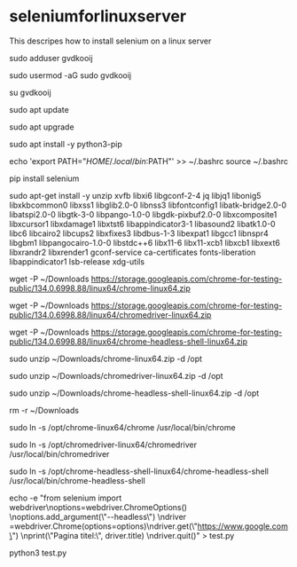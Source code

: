 # seleniumforlinuxserver
This descripes how to install selenium on a linux server

sudo adduser gvdkooij

sudo usermod -aG sudo gvdkooij

su gvdkooij

sudo apt update

sudo apt upgrade

sudo apt install -y python3-pip

echo 'export PATH="$HOME/.local/bin:$PATH"' >> ~/.bashrc
source ~/.bashrc

pip install selenium

sudo apt-get install -y unzip xvfb libxi6 libgconf-2-4 jq libjq1 libonig5 libxkbcommon0 libxss1 libglib2.0-0 libnss3   libfontconfig1 libatk-bridge2.0-0 libatspi2.0-0 libgtk-3-0 libpango-1.0-0 libgdk-pixbuf2.0-0 libxcomposite1   libxcursor1 libxdamage1 libxtst6 libappindicator3-1 libasound2 libatk1.0-0 libc6 libcairo2 libcups2 libxfixes3   libdbus-1-3 libexpat1 libgcc1 libnspr4 libgbm1 libpangocairo-1.0-0 libstdc++6 libx11-6 libx11-xcb1 libxcb1 libxext6   libxrandr2 libxrender1 gconf-service ca-certificates fonts-liberation libappindicator1 lsb-release xdg-utils

wget -P ~/Downloads https://storage.googleapis.com/chrome-for-testing-public/134.0.6998.88/linux64/chrome-linux64.zip

wget -P ~/Downloads https://storage.googleapis.com/chrome-for-testing-public/134.0.6998.88/linux64/chromedriver-linux64.zip

wget -P ~/Downloads https://storage.googleapis.com/chrome-for-testing-public/134.0.6998.88/linux64/chrome-headless-shell-linux64.zip

sudo unzip ~/Downloads/chrome-linux64.zip -d /opt

sudo unzip ~/Downloads/chromedriver-linux64.zip -d /opt

sudo unzip ~/Downloads/chrome-headless-shell-linux64.zip -d /opt

rm  -r ~/Downloads

sudo ln -s /opt/chrome-linux64/chrome /usr/local/bin/chrome

sudo ln -s /opt/chromedriver-linux64/chromedriver /usr/local/bin/chromedriver

sudo ln -s /opt/chrome-headless-shell-linux64/chrome-headless-shell /usr/local/bin/chrome-headless-shell


echo -e "from selenium import webdriver\noptions=webdriver.ChromeOptions() \noptions.add_argument(\\\"--headless\\\")  \ndriver =webdriver.Chrome(options=options)\ndriver.get(\\\"https://www.google.com\") \nprint(\\\"Pagina titel:\\\", driver.title) \ndriver.quit()" > test.py

python3 test.py








